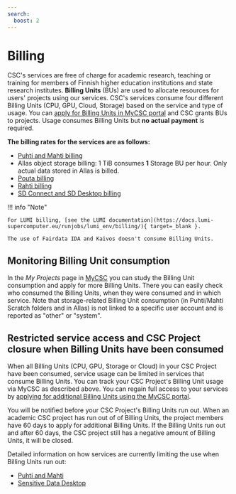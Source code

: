 ```yaml
---
search:
  boost: 2
---
```


# Billing

CSC's services are free of charge for academic research, teaching or training for members of Finnish higher education institutions and state research institutes. **Billing Units** (BUs) are used to allocate resources for users' projects using our services. CSC's services consume four different Billing Units (CPU, GPU, Cloud, Storage) based on the service and type of usage. You can [apply for Billing Units in MyCSC portal](how-to-apply-for-billing-units.md) and CSC grants BUs to projects. Usage consumes Billing Units but **no actual payment** is required.

<!-- See the [Billing Unit and price calculator](https://research.csc.fi/billing-units#buc){:target="_blank"} at research.csc.fi. -->

**The billing rates for the services are as follows:**

* [Puhti and Mahti billing](../computing/hpc-billing.md)
* Allas object storage billing:  1 TiB consumes **1** Storage BU per hour. Only actual
   data stored in Allas is billed.
* [Pouta billing](../cloud/pouta/vm-flavors-and-billing.md)
* [Rahti billing](../cloud/rahti/billing.md)
* [SD Connect and SD Desktop billing](../data/sensitive-data/sd-use-case-new-user-project-manager.md#sd-connect-bu-consumption)



!!! info "Note"

    For LUMI billing, [see the LUMI documentation](https://docs.lumi-supercomputer.eu/runjobs/lumi_env/billing/){ target=_blank }.

    The use of Fairdata IDA and Kaivos doesn't consume Billing Units.

## Monitoring Billing Unit consumption

In the _My Projects_ page in [MyCSC](https://my.csc.fi) you can study the
Billing Unit consumption and apply for more Billing Units. There you can easily
check who consumed the Billing Units, when they were consumed and in which
service. Note that storage-related Billing Unit consumption (in Puhti/Mahti Scratch folders and in
Allas) is not linked to a specific user account and is reported as "other" or "system".



## Restricted service access and CSC Project closure when Billing Units have been consumed

When all Billing Units (CPU, GPU, Storage or Cloud) in your CSC Project have been consumed, service usage can be limited in services that consume Billing Units. You can track your CSC Project's Billing Unit usage via MyCSC as described above. You can regain full access to your services by [applying for additional Billing Units using the MyCSC portal](how-to-apply-for-billing-units.md).

You will be notified before your CSC Project's Billing Units run out. When an academic CSC project has run out of of Billing Units, the project members have 60 days to apply for additional Billing Units. If the Billing Units run out and after 60 days, the CSC project still has a negative amount of Billing Units, it will be closed.

Detailed information on how services are currently limiting the use when Billing Units run out:

* [Puhti and Mahti](../computing/usage-policy.md#running-out-of-billing-units)
* [Sensitive Data Desktop](../data/sensitive-data/sd-use-case-new-user-project-manager.md#what-happens-if-your-project-runs-out-of-billing-units)






